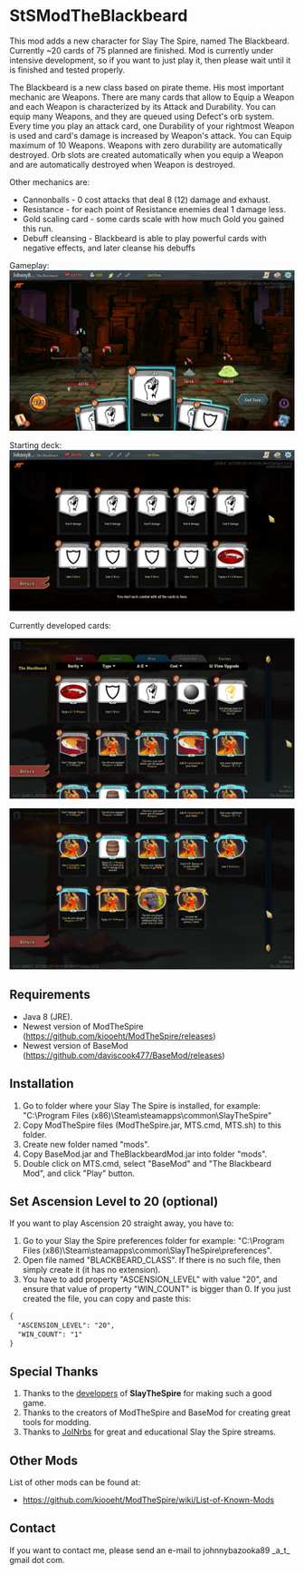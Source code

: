 # StSModTheBlackbeard
This mod adds a new character for Slay The Spire, named The Blackbeard. Currently ~20 cards of 75 planned are finished. Mod is currently under intensive development, so if you want to just play it, then please wait until it is finished and tested properly.

The Blackbeard is a new class based on pirate theme. His most important mechanic are Weapons. There are many cards that allow to Equip a Weapon and each Weapon is characterized by its Attack and Durability. You can equip many Weapons, and they are queued using Defect's orb system. Every time you play an attack card, one Durability of your rightmost Weapon is used and card's damage is increased by Weapon's attack. You can Equip maximum of 10 Weapons. Weapons with zero durability are automatically destroyed. Orb slots are created automatically when you equip a Weapon and are automatically destroyed when Weapon is destroyed.

Other mechanics are: 
- Cannonballs - 0 cost attacks that deal 8 (12) damage and exhaust.
- Resistance - for each point of Resistance enemies deal 1 damage less.
- Gold scaling card - some cards scale with how much Gold you gained this run.
- Debuff cleansing - Blackbeard is able to play powerful cards with negative effects, and later cleanse his debuffs

Gameplay: 
![Gameplay](screenshots/Gameplay.jpg)

Starting deck: 
![Gameplay](screenshots/StartingDeck.jpg)

Currently developed cards:

![Cards1](screenshots/Cards1.jpg)

![Cards2](screenshots/Cards2.jpg)

## Requirements ##

* Java 8 (JRE).
* Newest version of ModTheSpire (https://github.com/kiooeht/ModTheSpire/releases)
* Newest version of BaseMod (https://github.com/daviscook477/BaseMod/releases)

## Installation ##
1. Go to folder where your Slay The Spire is installed, for example: "C:\Program Files (x86)\Steam\steamapps\common\SlayTheSpire"
2. Copy ModTheSpire files (ModTheSpire.jar, MTS.cmd, MTS.sh) to this folder.
3. Create new folder named "mods".
4. Copy BaseMod.jar and TheBlackbeardMod.jar into folder "mods".
5. Double click on MTS.cmd, select "BaseMod" and "The Blackbeard Mod", and click "Play" button.

## Set Ascension Level to 20 (optional) ##

If you want to play Ascension 20 straight away, you have to:
1. Go to your Slay the Spire preferences folder for example: "C:\Program Files (x86)\Steam\steamapps\common\SlayTheSpire\preferences".
2. Open file named "BLACKBEARD_CLASS". If there is no such file, then simply create it (it has no extension).
3. You have to add property "ASCENSION_LEVEL" with value "20", and ensure that value of property "WIN_COUNT" is bigger than 0. If you just created the file, you can copy and paste this:
```
{
  "ASCENSION_LEVEL": "20",
  "WIN_COUNT": "1"
}
```

## Special Thanks ##
1. Thanks to the [developers](https://www.megacrit.com/) of **SlayTheSpire** for making such a good game.
2. Thanks to the creators of ModTheSpire and BaseMod for creating great tools for modding.
3. Thanks to [JoINrbs](https://www.twitch.tv/joinrbs) for great and educational Slay the Spire streams.

## Other Mods ##
List of other mods can be found at:
* https://github.com/kiooeht/ModTheSpire/wiki/List-of-Known-Mods

## Contact ##
If you want to contact me, please send an e-mail to johnnybazooka89 \_a_t_ gmail dot com.